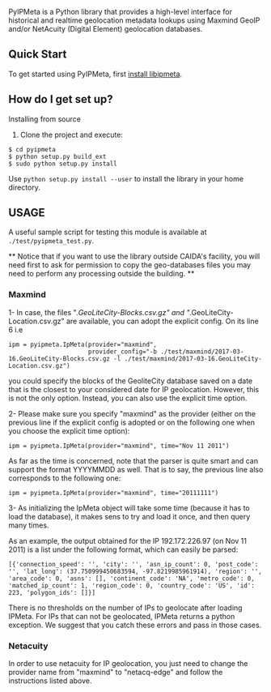 PyIPMeta is a Python library that provides a high-level interface for historical and realtime geolocation metadata lookups using Maxmind GeoIP and/or NetAcuity (Digital Element) geolocation databases.

Quick Start
-----------

To get started using PyIPMeta, first [install libipmeta](https://github.com/caida/libipmeta).

## How do I get set up?
Installing from source

1. Clone the project and execute:
```
$ cd pyipmeta
$ python setup.py build_ext
$ sudo python setup.py install
```
Use `python setup.py install --user` to install the library in your home directory.

## USAGE
A useful sample script for testing this module is available at `./test/pyipmeta_test.py`.

** Notice that if you want to use the library outside CAIDA's facility, you will need first to ask for permission to copy the geo-databases files you may need to perform any processing outside the building. **

### Maxmind
1- In case, the files "*.GeoLiteCity-Blocks.csv.gz" and "*.GeoLiteCity-Location.csv.gz" are available, you can adopt the explicit config.  On its line 6 i.e 
```
ipm = pyipmeta.IpMeta(provider="maxmind",
                      provider_config="-b ./test/maxmind/2017-03-16.GeoLiteCity-Blocks.csv.gz -l ./test/maxmind/2017-03-16.GeoLiteCity-Location.csv.gz")
```
you could specify the blocks of the GeoliteCity database saved on a date that is the closest to your considered date for IP geolocation.
However, this is not the only option. Instead, you can also use the explicit time option.
                      
2- Please make sure you specify "maxmind" as the provider (either on the previous line if the explicit config is adopted or on the following one when you choose the explicit time option):

```ipm = pyipmeta.IpMeta(provider="maxmind", time="Nov 11 2011")```

As far as the time is concerned, note that the parser is quite smart and can support the format YYYYMMDD as well. That is to say, the previous line also corresponds to the following one:

```ipm = pyipmeta.IpMeta(provider="maxmind", time="20111111")```

3- As initializing the IpMeta object will take some time (because it has to load the database), it makes sens to try and load it once, and then query many times. 

As an example, the output obtained for the IP 192.172.226.97 (on Nov 11 2011) is a list under the following format, which can easily be parsed:

```[{'connection_speed': '', 'city': '', 'asn_ip_count': 0, 'post_code': '', 'lat_long': (37.750999450683594, -97.8219985961914), 'region': '', 'area_code': 0, 'asns': [], 'continent_code': 'NA', 'metro_code': 0, 'matched_ip_count': 1, 'region_code': 0, 'country_code': 'US', 'id': 223, 'polygon_ids': []}]```

There is no thresholds on the number of IPs to geolocate after loading IPMeta. For IPs that can not be geolocated, IPMeta returns a python exception. We suggest that you catch these errors and pass in those cases.


### Netacuity
In order to use netacuity for IP geolocation, you just need to change the provider name from "maxmind" to "netacq-edge" and follow the instructions listed above.


